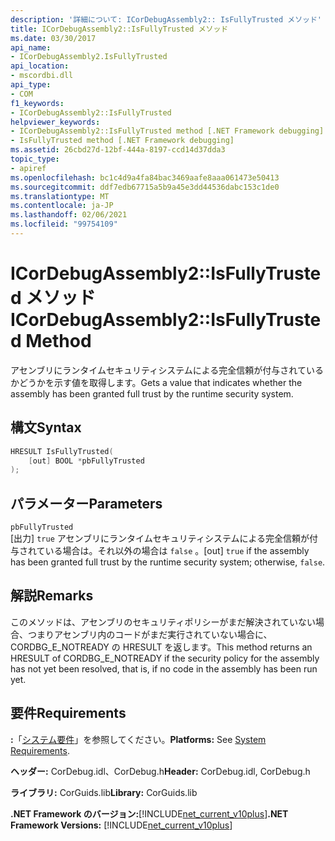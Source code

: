 ```yaml
---
description: '詳細について: ICorDebugAssembly2:: IsFullyTrusted メソッド'
title: ICorDebugAssembly2::IsFullyTrusted メソッド
ms.date: 03/30/2017
api_name:
- ICorDebugAssembly2.IsFullyTrusted
api_location:
- mscordbi.dll
api_type:
- COM
f1_keywords:
- ICorDebugAssembly2::IsFullyTrusted
helpviewer_keywords:
- ICorDebugAssembly2::IsFullyTrusted method [.NET Framework debugging]
- IsFullyTrusted method [.NET Framework debugging]
ms.assetid: 26cbd27d-12bf-444a-8197-ccd14d37dda3
topic_type:
- apiref
ms.openlocfilehash: bc1c4d9a4fa84bac3469aafe8aaa061473e50413
ms.sourcegitcommit: ddf7edb67715a5b9a45e3dd44536dabc153c1de0
ms.translationtype: MT
ms.contentlocale: ja-JP
ms.lasthandoff: 02/06/2021
ms.locfileid: "99754109"
---
```

# <a name="icordebugassembly2isfullytrusted-method"></a><span data-ttu-id="765c0-103">ICorDebugAssembly2::IsFullyTrusted メソッド</span><span class="sxs-lookup"><span data-stu-id="765c0-103">ICorDebugAssembly2::IsFullyTrusted Method</span></span>

<span data-ttu-id="765c0-104">アセンブリにランタイムセキュリティシステムによる完全信頼が付与されているかどうかを示す値を取得します。</span><span class="sxs-lookup"><span data-stu-id="765c0-104">Gets a value that indicates whether the assembly has been granted full trust by the runtime security system.</span></span>  
  
## <a name="syntax"></a><span data-ttu-id="765c0-105">構文</span><span class="sxs-lookup"><span data-stu-id="765c0-105">Syntax</span></span>  
  
```cpp  
HRESULT IsFullyTrusted(  
    [out] BOOL *pbFullyTrusted  
);  
```  
  
## <a name="parameters"></a><span data-ttu-id="765c0-106">パラメーター</span><span class="sxs-lookup"><span data-stu-id="765c0-106">Parameters</span></span>  

 `pbFullyTrusted`  
 <span data-ttu-id="765c0-107">[出力] `true` アセンブリにランタイムセキュリティシステムによる完全信頼が付与されている場合は。それ以外の場合は `false` 。</span><span class="sxs-lookup"><span data-stu-id="765c0-107">[out] `true` if the assembly has been granted full trust by the runtime security system; otherwise, `false`.</span></span>  
  
## <a name="remarks"></a><span data-ttu-id="765c0-108">解説</span><span class="sxs-lookup"><span data-stu-id="765c0-108">Remarks</span></span>  

 <span data-ttu-id="765c0-109">このメソッドは、アセンブリのセキュリティポリシーがまだ解決されていない場合、つまりアセンブリ内のコードがまだ実行されていない場合に、CORDBG_E_NOTREADY の HRESULT を返します。</span><span class="sxs-lookup"><span data-stu-id="765c0-109">This method returns an HRESULT of CORDBG_E_NOTREADY if the security policy for the assembly has not yet been resolved, that is, if no code in the assembly has been run yet.</span></span>  
  
## <a name="requirements"></a><span data-ttu-id="765c0-110">要件</span><span class="sxs-lookup"><span data-stu-id="765c0-110">Requirements</span></span>  

 <span data-ttu-id="765c0-111">**:**「[システム要件](../../get-started/system-requirements.md)」を参照してください。</span><span class="sxs-lookup"><span data-stu-id="765c0-111">**Platforms:** See [System Requirements](../../get-started/system-requirements.md).</span></span>  
  
 <span data-ttu-id="765c0-112">**ヘッダー:** CorDebug.idl、CorDebug.h</span><span class="sxs-lookup"><span data-stu-id="765c0-112">**Header:** CorDebug.idl, CorDebug.h</span></span>  
  
 <span data-ttu-id="765c0-113">**ライブラリ:** CorGuids.lib</span><span class="sxs-lookup"><span data-stu-id="765c0-113">**Library:** CorGuids.lib</span></span>  
  
 <span data-ttu-id="765c0-114">**.NET Framework のバージョン:**[!INCLUDE[net_current_v10plus](../../../../includes/net-current-v10plus-md.md)]</span><span class="sxs-lookup"><span data-stu-id="765c0-114">**.NET Framework Versions:** [!INCLUDE[net_current_v10plus](../../../../includes/net-current-v10plus-md.md)]</span></span>
